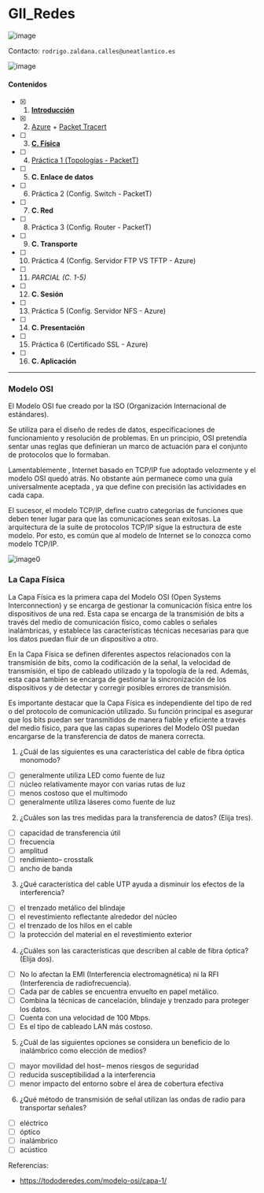 # GII_Redes
![image](https://github.com/calles/GII_Redes/assets/22343642/0f89137c-89ae-4b66-9e87-99815972d036)

Contacto: `rodrigo.zaldana.calles@uneatlantico.es`

![image](https://github.com/calles/GII_Redes/assets/22343642/28abbe51-daf8-412d-86c3-345a7f7def83)

#### Contenidos
- [X] 1. [**Introducción**](https://docs.google.com/presentation/d/1yr5lPUGB0K5CXoYkVqf3hYfCPm9T3z6tUipzuGNCgBI/edit?usp=sharing)
- [X] 2. [Azure](https://azure.microsoft.com/en-us/free/students/) + [Packet Tracert](https://www.netacad.com/courses/packet-tracer)
- [ ] 3. [**C. Física**](https://github.com/calles/GII_Redes/blob/main/README.md#la-capa-f%C3%ADsica)
- [ ] 4. [Práctica 1 (Topologías - PacketT)](https://github.com/calles/GII_Redes/blob/main/Pr%C3%A1cticas/Practica-0.md)
- [ ] 5. **C. Enlace de datos**
- [ ] 6. Práctica 2 (Config. Switch - PacketT)
- [ ] 7. **C. Red**
- [ ] 8. Práctica 3 (Config. Router - PacketT)
- [ ] 9. **C. Transporte**
- [ ] 10. Práctica 4 (Config. Servidor FTP VS TFTP - Azure)
- [ ] 11. _PARCIAL (C. 1-5)_
- [ ] 12. **C. Sesión**
- [ ] 13. Práctica 5 (Config. Servidor NFS - Azure)
- [ ] 14. **C. Presentación**
- [ ] 15. Práctica 6 (Certificado SSL - Azure)
- [ ] 16. **C. Aplicación**
      
_________

### Modelo OSI
El Modelo OSI fue creado por la ISO (Organización Internacional de estándares).

Se utiliza para el diseño de redes de datos, especificaciones de funcionamiento y resolución de problemas.
En un principio, OSI pretendía sentar unas reglas que definieran un marco de actuación para el conjunto de protocolos que lo formaban.

Lamentablemente , Internet basado en TCP/IP fue adoptado velozmente y el modelo OSI quedó atrás.
No obstante aún permanece como una guía universalmente aceptada , ya que define con precisión las actividades en cada capa.

El sucesor, el modelo TCP/IP, define cuatro categorías de funciones que deben tener lugar para que las comunicaciones sean exitosas. La arquitectura de la suite de protocolos TCP/IP sigue la estructura de este modelo. Por esto, es común que al modelo de Internet se lo conozca como modelo TCP/IP.

![image0](https://github.com/calles/GII_Redes/assets/22343642/60b6ae2f-0b27-4609-a38b-068dc64d3642)

### La Capa Física
La Capa Física es la primera capa del Modelo OSI (Open Systems Interconnection) y se encarga de gestionar la comunicación física entre los dispositivos de una red. 
Esta capa se encarga de la transmisión de bits a través del medio de comunicación físico, como cables o señales inalámbricas, y establece las características técnicas necesarias para que los datos puedan fluir de un dispositivo a otro.

En la Capa Física se definen diferentes aspectos relacionados con la transmisión de bits, como la codificación de la señal, la velocidad de transmisión, el tipo de cableado utilizado y la topología de la red. 
Además, esta capa también se encarga de gestionar la sincronización de los dispositivos y de detectar y corregir posibles errores de transmisión.

Es importante destacar que la Capa Física es independiente del tipo de red o del protocolo de comunicación utilizado. 
Su función principal es asegurar que los bits puedan ser transmitidos de manera fiable y eficiente a través del medio físico, para que las capas superiores del Modelo OSI puedan encargarse de la transferencia de datos de manera correcta.


1. ¿Cuál de las siguientes es una característica del cable de fibra óptica monomodo?
- [ ] generalmente utiliza LED como fuente de luz
- [ ] núcleo relativamente mayor con varias rutas de luz
- [ ] menos costoso que el multimodo
- [ ] generalmente utiliza láseres como fuente de luz
 
2. ¿Cuáles son las tres medidas para la transferencia de datos? (Elija tres).
- [ ] capacidad de transferencia útil
- [ ] frecuencia
- [ ] amplitud
- [ ] rendimiento– crosstalk
- [ ] ancho de banda
 
3. ¿Qué característica del cable UTP ayuda a disminuir los efectos de la interferencia?
- [ ] el trenzado metálico del blindaje
- [ ] el revestimiento reflectante alrededor del núcleo
- [ ] el trenzado de los hilos en el cable
- [ ] la protección del material en el revestimiento exterior
 
4. ¿Cuáles son las características que describen al cable de fibra óptica? (Elija dos).
- [ ] No lo afectan la EMI (Interferencia electromagnética) ni la RFI (Interferencia de radiofrecuencia).
- [ ] Cada par de cables se encuentra envuelto en papel metálico.
- [ ] Combina la técnicas de cancelación, blindaje y trenzado para proteger los datos.
- [ ] Cuenta con una velocidad de 100 Mbps.
- [ ] Es el tipo de cableado LAN más costoso.
 
5. ¿Cuál de las siguientes opciones se considera un beneficio de lo inalámbrico como elección de medios?
- [ ] mayor movilidad del host– menos riesgos de seguridad
- [ ] reducida susceptibilidad a la interferencia
- [ ] menor impacto del entorno sobre el área de cobertura efectiva
 
6. ¿Qué método de transmisión de señal utilizan las ondas de radio para transportar señales?
- [ ] eléctrico
- [ ] óptico
- [ ] inalámbrico
- [ ] acústico

Referencias:
- https://tododeredes.com/modelo-osi/capa-1/
